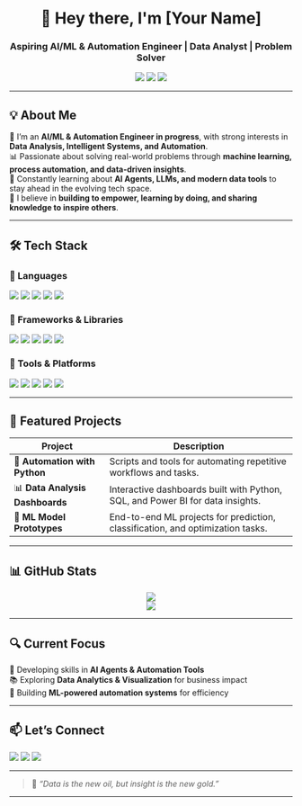 <!-- Profile Header -->
<h1 align="center">👋 Hey there, I'm [Your Name]</h1>
<h3 align="center">Aspiring AI/ML & Automation Engineer | Data Analyst | Problem Solver</h3>

<p align="center">
  <img src="https://img.shields.io/badge/Status-Always%20Learning-2E86C1?style=flat-square&logo=progress" />
  <img src="https://img.shields.io/badge/Focus-AI%20%7C%20ML%20%7C%20Automation-27AE60?style=flat-square" />
  <img src="https://img.shields.io/badge/Passion-Building%20Data--Driven%20Solutions-F1C40F?style=flat-square" />
</p>

---

## 💡 About Me  

🚀 I’m an **AI/ML & Automation Engineer in progress**, with strong interests in **Data Analysis, Intelligent Systems, and Automation**.  
📊 Passionate about solving real-world problems through **machine learning, process automation, and data-driven insights**.  
🌱 Constantly learning about **AI Agents, LLMs, and modern data tools** to stay ahead in the evolving tech space.  
🤝 I believe in **building to empower, learning by doing, and sharing knowledge to inspire others**.  

---

## 🛠️ Tech Stack  

### 🔹 Languages  
<p>
  <img src="https://img.shields.io/badge/Python-3776AB?style=for-the-badge&logo=python&logoColor=white" />
  <img src="https://img.shields.io/badge/SQL-336791?style=for-the-badge&logo=postgresql&logoColor=white" />
  <img src="https://img.shields.io/badge/R-276DC3?style=for-the-badge&logo=r&logoColor=white" />
  <img src="https://img.shields.io/badge/C++-00599C?style=for-the-badge&logo=cplusplus&logoColor=white" />
  <img src="https://img.shields.io/badge/Java-E34F26?style=for-the-badge&logo=java&logoColor=white" />
</p>

### 🔹 Frameworks & Libraries  
<p>
  <img src="https://img.shields.io/badge/TensorFlow-FF6F00?style=for-the-badge&logo=tensorflow&logoColor=white" />
  <img src="https://img.shields.io/badge/PyTorch-EE4C2C?style=for-the-badge&logo=pytorch&logoColor=white" />
  <img src="https://img.shields.io/badge/scikit--learn-F7931E?style=for-the-badge&logo=scikitlearn&logoColor=white" />
  <img src="https://img.shields.io/badge/Pandas-150458?style=for-the-badge&logo=pandas&logoColor=white" />
  <img src="https://img.shields.io/badge/NumPy-013243?style=for-the-badge&logo=numpy&logoColor=white" />
</p>

### 🔹 Tools & Platforms  
<p>
  <img src="https://img.shields.io/badge/VS%20Code-007ACC?style=for-the-badge&logo=visualstudiocode&logoColor=white" />
  <img src="https://img.shields.io/badge/Jupyter-F37626?style=for-the-badge&logo=jupyter&logoColor=white" />
  <img src="https://img.shields.io/badge/Git-F05032?style=for-the-badge&logo=git&logoColor=white" />
  <img src="https://img.shields.io/badge/Power%20BI-F2C811?style=for-the-badge&logo=powerbi&logoColor=white" />
  <img src="https://img.shields.io/badge/Excel-217346?style=for-the-badge&logo=microsoft-excel&logoColor=white" />
</p>

---

## 🌟 Featured Projects  

| Project | Description |
|---------|-------------|
| 🤖 **Automation with Python** | Scripts and tools for automating repetitive workflows and tasks. |
| 📊 **Data Analysis Dashboards** | Interactive dashboards built with Python, SQL, and Power BI for data insights. |
| 🧠 **ML Model Prototypes** | End-to-end ML projects for prediction, classification, and optimization tasks. |

---

## 📊 GitHub Stats  

<p align="center">
  <img src="https://github-readme-stats.vercel.app/api?username=[YourGitHubUser]&show_icons=true&theme=tokyonight" />
  <br />
  <img src="https://streak-stats.demolab.com?user=[YourGitHubUser]&theme=tokyonight&ring=27AE60&fire=F1C40F" />
</p>

---

## 🔍 Current Focus  

🌟 Developing skills in **AI Agents & Automation Tools**  
📚 Exploring **Data Analytics & Visualization** for business impact  
🤖 Building **ML-powered automation systems** for efficiency  

---

## 📫 Let’s Connect  

<p>
  <a href="mailto:your_email@example.com"><img src="https://img.shields.io/badge/Email-D14836?style=for-the-badge&logo=gmail&logoColor=white" /></a>
  <a href="https://www.linkedin.com/in/your-linkedin"><img src="https://img.shields.io/badge/LinkedIn-0A66C2?style=for-the-badge&logo=linkedin&logoColor=white" /></a>
  <a href="https://github.com/[YourGitHubUser]"><img src="https://img.shields.io/badge/GitHub-333?style=for-the-badge&logo=github&logoColor=white" /></a>
</p>

---

> 💬 *“Data is the new oil, but insight is the new gold.”*

---
